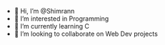 - 👋 Hi, I’m @Shimrann
- 👀 I’m interested in Programming
- 🌱 I’m currently learning C
- 💞️ I’m looking to collaborate on Web Dev projects


<!---
Shimrann/Shimrann is a ✨ special ✨ repository because its `README.md` (this file) appears on your GitHub profile.
You can click the Preview link to take a look at your changes.
--->
